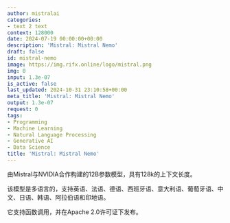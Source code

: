 ```yaml
---
author: mistralai
categories:
- text 2 text
context: 128000
date: 2024-07-19 00:00:00+00:00
description: 'Mistral: Mistral Nemo'
draft: false
id: mistral-nemo
image: https://img.rifx.online/logo/mistral.png
img: 0
input: 1.3e-07
is_active: false
last_updated: 2024-10-31 23:10:58+00:00
meta_title: 'Mistral: Mistral Nemo'
output: 1.3e-07
request: 0
tags:
- Programming
- Machine Learning
- Natural Language Processing
- Generative AI
- Data Science
title: 'Mistral: Mistral Nemo'
---
```







由Mistral与NVIDIA合作构建的12B参数模型，具有128k的上下文长度。

该模型是多语言的，支持英语、法语、德语、西班牙语、意大利语、葡萄牙语、中文、日语、韩语、阿拉伯语和印地语。

它支持函数调用，并在Apache 2.0许可证下发布。

